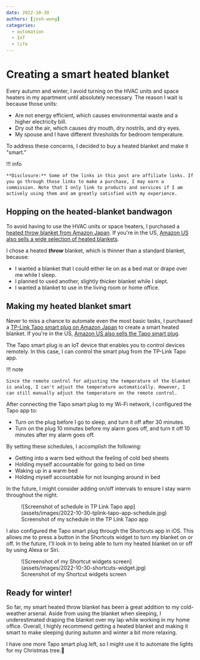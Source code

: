 ```yaml
---
date: 2022-10-30
authors: [josh-wong]
categories:
  - automation
  - IoT
  - life
---
```


# Creating a smart heated blanket

Every autumn and winter, I avoid turning on the HVAC units and space heaters in my apartment until absolutely necessary. The reason I wait is because those units:

- Are not energy efficient, which causes environmental waste and a higher electricity bill.
- Dry out the air, which causes dry mouth, dry nostrils, and dry eyes.
- My spouse and I have different thresholds for bedroom temperature.

To address these concerns, I decided to buy a heated blanket and make it "smart."

<!-- more -->

!!! info
	
	**Disclosure:** Some of the links in this post are affiliate links. If you go through those links to make a purchase, I may earn a commission. Note that I only link to products and services if I am actively using them and am greatly satisfied with my experience.

## Hopping on the heated-blanket bandwagon

To avoid having to use the HVAC units or space heaters, I purchased a [heated throw blanket from Amazon Japan](https://amzn.to/3U3lsU6). If you're in the US, [Amazon US also sells a wide selection of heated blankets](https://amzn.to/3Fm7IzL).

I chose a heated **_throw_** blanket, which is thinner than a standard blanket, because:

- I wanted a blanket that I could either lie on as a bed mat or drape over me while I sleep.
- I planned to used another, slightly thicker blanket while I slept.
- I wanted a blanket to use in the living room or home office.

## Making my heated blanket smart

Never to miss a chance to automate even the most basic tasks, I purchased a [TP-Link Tapo smart plug on Amazon Japan](https://amzn.to/3TI6B1P) to create a smart heated blanket. If you're in the US, [Amazon US also sells the Tapo smart plug](https://amzn.to/3U4MJWb).

The Tapo smart plug is an IoT device that enables you to control devices remotely. In this case, I can control the smart plug from the TP-Link Tapo app.

!!! note

	Since the remote control for adjusting the temperature of the blanket is analog, I can't adjust the temperature automatically. However, I can still manually adjust the temperature on the remote control.

After connecting the Tapo smart plug to my Wi-Fi network, I configured the Tapo app to:

- Turn on the plug before I go to sleep, and turn it off after 30 minutes.
- Turn on the plug 10 minutes before my alarm goes off, and turn it off 10 minutes after my alarm goes off.

By setting these schedules, I accomplish the following:

- Getting into a warm bed without the feeling of cold bed sheets
- Holding myself accountable for going to bed on time
- Waking up in a warm bed
- Holding myself accountable for not lounging around in bed

In the future, I might consider adding on/off intervals to ensure I stay warm throughout the night.

<figure markdown>
  ![Screenshot of schedule in TP Link Tapo app](assets/images/2022-10-30-tplink-tapo-app-schedule.jpg)
  <figcaption>Screenshot of my schedule in the TP Link Tapo app</figcaption>
</figure>

I also configured the Tapo smart plug through the Shortcuts app in iOS. This allows me to press a button in the Shortcuts widget to turn my blanket on or off. In the future, I'll look in to being able to turn my heated blanket on or off by using Alexa or Siri.

<figure markdown>
  ![Screenshot of my Shortcut widgets screen](assets/images/2022-10-30-shortcuts-widget.jpg)
  <figcaption>Screenshot of my Shortcut widgets screen</figcaption>
</figure>

## Ready for winter!

So far, my smart heated throw blanket has been a great addition to my cold-weather arsenal. Aside from using the blanket when sleeping, I underestimated draping the blanket over my lap while working in my home office. Overall, I highly recommend getting a heated blanket and making it smart to make sleeping during autumn and winter a bit more relaxing. 

I have one more Tapo smart plug left, so I might use it to automate the lights for my Christmas tree.🎄
